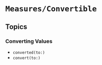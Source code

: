 # ``Measures/Convertible``

## Topics

### Converting Values

- ``converted(to:)``
- ``convert(to:)``

